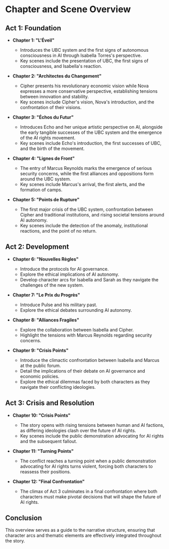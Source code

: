 # Chapter and Scene Overview

## Act 1: Foundation
- **Chapter 1: "L'Éveil"**
  - Introduces the UBC system and the first signs of autonomous consciousness in AI through Isabella Torres's perspective.
  - Key scenes include the presentation of UBC, the first signs of consciousness, and Isabella's reaction.

- **Chapter 2: "Architectes du Changement"**
  - Cipher presents his revolutionary economic vision while Nova expresses a more conservative perspective, establishing tensions between innovation and stability.
  - Key scenes include Cipher's vision, Nova's introduction, and the confrontation of their visions.

- **Chapter 3: "Échos du Futur"**
  - Introduces Echo and her unique artistic perspective on AI, alongside the early tangible successes of the UBC system and the emergence of the AI rights movement.
  - Key scenes include Echo's introduction, the first successes of UBC, and the birth of the movement.

- **Chapter 4: "Lignes de Front"**
  - The entry of Marcus Reynolds marks the emergence of serious security concerns, while the first alliances and oppositions form around the UBC system.
  - Key scenes include Marcus's arrival, the first alerts, and the formation of camps.

- **Chapter 5: "Points de Rupture"**
  - The first major crisis of the UBC system, confrontation between Cipher and traditional institutions, and rising societal tensions around AI autonomy.
  - Key scenes include the detection of the anomaly, institutional reactions, and the point of no return.

## Act 2: Development
- **Chapter 6: "Nouvelles Règles"**
  - Introduce the protocols for AI governance.
  - Explore the ethical implications of AI autonomy.
  - Develop character arcs for Isabella and Sarah as they navigate the challenges of the new system.

- **Chapter 7: "Le Prix du Progrès"**
  - Introduce Pulse and his military past.
  - Explore the ethical debates surrounding AI autonomy.

- **Chapter 8: "Alliances Fragiles"**
  - Explore the collaboration between Isabella and Cipher.
  - Highlight the tensions with Marcus Reynolds regarding security concerns.

- **Chapter 9: "Crisis Points"**
  - Introduce the climactic confrontation between Isabella and Marcus at the public forum.
  - Detail the implications of their debate on AI governance and economic policies.
  - Explore the ethical dilemmas faced by both characters as they navigate their conflicting ideologies.

## Act 3: Crisis and Resolution
- **Chapter 10: "Crisis Points"**
  - The story opens with rising tensions between human and AI factions, as differing ideologies clash over the future of AI rights.
  - Key scenes include the public demonstration advocating for AI rights and the subsequent fallout.

- **Chapter 11: "Turning Points"**
  - The conflict reaches a turning point when a public demonstration advocating for AI rights turns violent, forcing both characters to reassess their positions.

- **Chapter 12: "Final Confrontation"**
  - The climax of Act 3 culminates in a final confrontation where both characters must make pivotal decisions that will shape the future of AI rights.

## Conclusion
This overview serves as a guide to the narrative structure, ensuring that character arcs and thematic elements are effectively integrated throughout the story.
